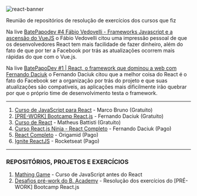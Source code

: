 ![react-banner](https://user-images.githubusercontent.com/37590954/130167113-36f7cc8d-fe67-4bb6-9b11-f9aab3387cf0.jpeg)

Reunião de repositórios de resolução de exercícios dos cursos que fiz

Na live [BatePapodev #4 Fábio Vedovelli - Frameworks Javascript e a ascensão do VueJS](https://www.youtube.com/watch?v=3t08FlpxARI) o Fábio Vedovelli citou uma impressão pessoal de que os desenvolvedores React tem mais facilidade de fazer dinheiro, além do fato de que por ter a Facebook por trás as atualizações ocorrem mais rápidas do que com o Vue.js.

Na live [BatePapoDev #1 | React, o framework que dominou a web com Fernando Daciuk](https://youtu.be/Fh6vnBTdKvE?t=683) o Fernando Daciuk citou que a melhor coisa do React é o fato do Facebook ser a organização por trás do projeto e que suas atualizações são compativeis, as aplicações mais dificilmente irão quebrar por que o próprio time de desenvolvimento testa o framework.

---

1. [Curso de JavaScript para React](https://www.youtube.com/playlist?list=PLirko8T4cEmzWZVn_ZKQbfDOuCnSZJ4va) - Marco Bruno (Gratuito)
1. [[PRE-WORK] Bootcamp React.js](https://www.twitch.tv/collections/tzENAunimhZAIw) - Fernando Daciuk (Gratuito)
1. [Curso de React](https://www.youtube.com/playlist?list=PLnDvRpP8BneyVA0SZ2okm-QBojomniQVO) - Matheus Battisti (Gratuito)
1. [Curso React.js Ninja - React Completo](https://www.udemy.com/course/curso-reactjs-ninja/) - Fernando Daciuk (Pago)
1. [React Completo](https://www.origamid.com/curso/react-completo/) - Origamid (Pago)
1. [Ignite ReactJS](https://rocketseat.com.br/ignite) - Rocketseat (Pago)

---

### REPOSITÓRIOS, PROJETOS E EXERCÍCIOS

1. [Mathing Game](https://github.com/Darlley/CollabCode/tree/main/matching-game) - Curso de JavaScript antes do React
1. [Desafios pré-work do B. Academy](https://github.com/Darlley/Bootcamp-React) - Resolução dos exercícios do [PRÉ-WORK] Bootcamp React.js